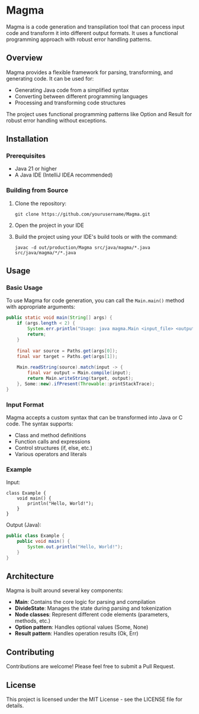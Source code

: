 # Magma

Magma is a code generation and transpilation tool that can process input code and transform it into different output formats. It uses a functional programming approach with robust error handling patterns.

## Overview

Magma provides a flexible framework for parsing, transforming, and generating code. It can be used for:

- Generating Java code from a simplified syntax
- Converting between different programming languages
- Processing and transforming code structures

The project uses functional programming patterns like Option and Result for robust error handling without exceptions.

## Installation

### Prerequisites

- Java 21 or higher
- A Java IDE (IntelliJ IDEA recommended)

### Building from Source

1. Clone the repository:
   ```
   git clone https://github.com/yourusername/Magma.git
   ```

2. Open the project in your IDE

3. Build the project using your IDE's build tools or with the command:
   ```
   javac -d out/production/Magma src/java/magma/*.java src/java/magma/*/*.java
   ```

## Usage

### Basic Usage

To use Magma for code generation, you can call the `Main.main()` method with appropriate arguments:

```java
public static void main(String[] args) {
    if (args.length < 2) {
        System.err.println("Usage: java magma.Main <input_file> <output_file>");
        return;
    }
    
    final var source = Paths.get(args[0]);
    final var target = Paths.get(args[1]);
    
    Main.readString(source).match(input -> {
        final var output = Main.compile(input);
        return Main.writeString(target, output);
    }, Some::new).ifPresent(Throwable::printStackTrace);
}
```

### Input Format

Magma accepts a custom syntax that can be transformed into Java or C code. The syntax supports:

- Class and method definitions
- Function calls and expressions
- Control structures (if, else, etc.)
- Various operators and literals

### Example

Input:
```
class Example {
    void main() {
        println("Hello, World!");
    }
}
```

Output (Java):
```java
public class Example {
    public void main() {
        System.out.println("Hello, World!");
    }
}
```

## Architecture

Magma is built around several key components:

- **Main**: Contains the core logic for parsing and compilation
- **DivideState**: Manages the state during parsing and tokenization
- **Node classes**: Represent different code elements (parameters, methods, etc.)
- **Option pattern**: Handles optional values (Some, None)
- **Result pattern**: Handles operation results (Ok, Err)

## Contributing

Contributions are welcome! Please feel free to submit a Pull Request.

## License

This project is licensed under the MIT License - see the LICENSE file for details.
